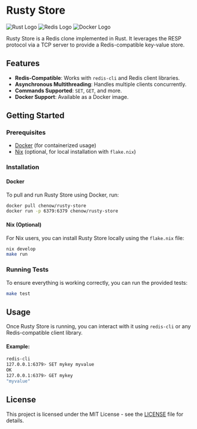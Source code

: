 
# Rusty Store
![Rust Logo](https://img.shields.io/badge/Rust-000000?style=for-the-badge&logo=rust&logoColor=white)
![Redis Logo](https://img.shields.io/badge/redis-CC0000.svg?&style=for-the-badge&logo=redis&logoColor=white)
![Docker Logo](https://img.shields.io/badge/Docker-2CA5E0?style=for-the-badge&logo=docker&logoColor=white)

Rusty Store is a Redis clone implemented in Rust. It leverages the RESP protocol via a TCP server to provide a Redis-compatible key-value store.

## Features
- **Redis-Compatible**: Works with `redis-cli` and Redis client libraries.
- **Asynchronous Multithreading**: Handles multiple clients concurrently.
- **Commands Supported**: `SET`, `GET`, and more.
- **Docker Support**: Available as a Docker image.

## Getting Started

### Prerequisites
- [Docker](https://www.docker.com/get-started) (for containerized usage)
- [Nix](https://nixos.org/) (optional, for local installation with `flake.nix`)

### Installation

#### Docker
To pull and run Rusty Store using Docker, run:
```bash
docker pull chenow/rusty-store
docker run -p 6379:6379 chenow/rusty-store
```

#### Nix (Optional)
For Nix users, you can install Rusty Store locally using the `flake.nix` file:
```bash
nix develop
make run
```

### Running Tests
To ensure everything is working correctly, you can run the provided tests:
```bash
make test
```

## Usage

Once Rusty Store is running, you can interact with it using `redis-cli` or any Redis-compatible client library.

#### Example:
```bash
redis-cli
127.0.0.1:6379> SET mykey myvalue
OK
127.0.0.1:6379> GET mykey
"myvalue"
```

## License

This project is licensed under the MIT License - see the [LICENSE](LICENSE) file for details.
